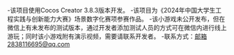 -该项目使用Cocos Creator 3.8.3版本开发。
-该项目为《2024年中国大学生工程实践与创新能力大赛》场景数字化赛项参赛作品。
-该小游戏未公开发布，但在微信上有未发布的测试版本，通过开发者添加测试人员的方式可在微信内进行线上游玩；同时该小游戏附有演示视频，需要请联系开发者。
-联系方式：邮箱2838116695@qq.com